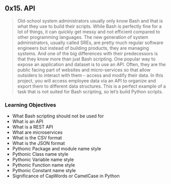 ## 0x15. API

> Old-school system administrators usually only know Bash and that is what they use to build their scripts. While Bash is perfectly fine for a lot of things, it can quickly get messy and not efficient compared to other programming languages. The new generation of system administrators, usually called SREs, are pretty much regular software engineers but instead of building products, they are managing systems. And one of the big differences with their predecessors is that they know more than just Bash scripting.
One popular way to expose an application and dataset is to use an API. Often, they are the public facing part of websites and micro-services so that allow outsiders to interact with them – access and modify their data. In this project, you will access employee data via an API to organize and export them to different data structures.
This is a perfect example of a task that is not suited for Bash scripting, so let’s build Python scripts.

### Learning Objectives
 - What Bash scripting should not be used for
 - What is an API
 - What is a REST API
 - What are microservices
 - What is the CSV format
 - What is the JSON format
 - Pythonic Package and module name style
 - Pythonic Class name style
 - Pythonic Variable name style
 - Pythonic Function name style
 - Pythonic Constant name style
 - Significance of CapWords or CamelCase in Python